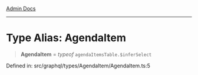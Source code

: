 [Admin Docs](/)

***

# Type Alias: AgendaItem

> **AgendaItem** = *typeof* `agendaItemsTable.$inferSelect`

Defined in: src/graphql/types/AgendaItem/AgendaItem.ts:5
